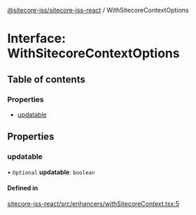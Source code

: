 [@sitecore-jss/sitecore-jss-react](../README.md) / WithSitecoreContextOptions

# Interface: WithSitecoreContextOptions

## Table of contents

### Properties

- [updatable](WithSitecoreContextOptions.md#updatable)

## Properties

### updatable

• `Optional` **updatable**: `boolean`

#### Defined in

[sitecore-jss-react/src/enhancers/withSitecoreContext.tsx:5](https://github.com/Sitecore/jss/blob/7b37f0baa/packages/sitecore-jss-react/src/enhancers/withSitecoreContext.tsx#L5)
